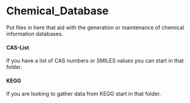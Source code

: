 # Chemical_Database
Put files in here that aid with the generation or maintenance of chemical information databases. 

#### CAS-List
If you have a list of CAS numbers or SMILES values you can start in that folder. 

#### KEGG
If you are looking to gather data from KEGG start in that folder. 
